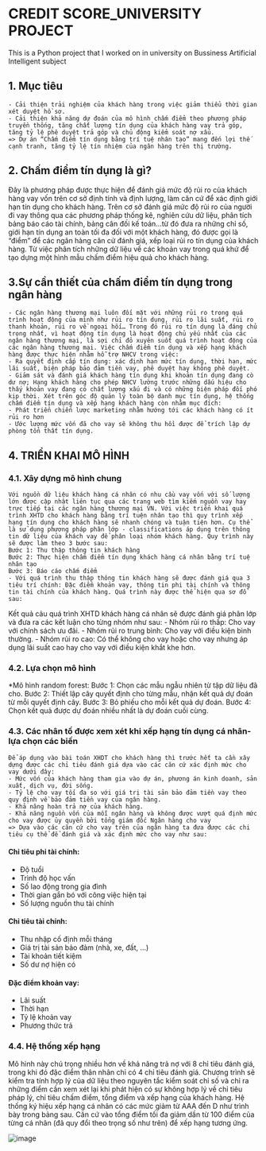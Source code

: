# CREDIT SCORE_UNIVERSITY PROJECT
This is a Python project that I worked on in university on Bussiness Artificial Intelligent subject
## 1. Mục tiêu  
	- Cải thiện trải nghiệm của khách hàng trong việc giảm thiểu thời gian xét duyệt hồ sơ. 
	- Cải thiện khả năng dự đoán của mô hình chấm điểm theo phương pháp truyền thống, tăng chất lượng tín dụng của khách hàng vay trả góp, tăng tỷ lệ phê duyệt trả góp và chủ động kiểm soát nợ xấu. 
	=> Dự án “Chấm điểm tín dụng bằng trí tuệ nhân tạo” mang đến lợi thế cạnh tranh, tăng tỷ lệ tín nhiệm của ngân hàng trên thị trường.
## 2. Chấm điểm tín dụng là gì?
Đây là phương pháp được thực hiện để đánh giá mức độ rủi ro của khách hàng vay vốn trên cơ sở định tính và định lượng, làm căn cứ để xác định giới hạn tín dụng cho khách hàng. Trên cơ sở đánh giá mức độ rủi ro của người đi vay thông qua các phương pháp thống kê, nghiên cứu dữ liệu, phân tích bảng báo cáo tài chính, bảng cân đối kế toán…từ đó đưa ra những chỉ số, giới hạn tín dụng an toàn tối đa đối với một khách hàng, đó được gọi là “điểm” để các ngân hàng căn cử đánh giá, xếp loại rủi ro tín dụng của khách hàng. Từ việc phân tích những dữ liệu về các khoản vay trong quá khứ để tạo dựng một hình mẫu chấm điểm hiệu quả cho khách hàng. 
## 3.Sự cần thiết của chấm điểm tín dụng trong ngân hàng
	- Các ngân hàng thương mại luôn đối mặt với những rủi ro trong quá trình hoạt động của mình như rủi ro tín dụng, rủi ro lãi suất, rủi ro thanh khoản, rủi ro về ngoại hối… Trong đó rủi ro tín dụng là đáng chủ trọng nhất, vì hoạt động tín dụng là hoạt động chủ yếu nhất của các ngân hàng thương mại, là sợi chỉ đỏ xuyên suốt quá trình hoạt động của các ngân hàng thương mại. Việc chấm điểm tín dụng và xếp hạng khách hàng được thực hiện nhằm hỗ trợ NHCV trong việc:
	- Ra quyết định cấp tín dụng: xác định hạn mức tín dụng, thời hạn, mức lãi suất, biện pháp bảo đảm tiền vay, phê duyệt hay không phê duyệt. 
	- Giảm sát và đánh giá khách hàng tín dụng khi khoản tín dụng đang cò dư nợ; Hạng khách hàng cho phép NHCV lường trước những dấu hiệu cho thấy khoản vay đang có chất lượng xấu đi và có những biện pháp đối phó kịp thời. Xét trên góc độ quản lý toàn bộ danh mục tín dụng, hệ thống chấm điểm tín dụng và xếp hạng khách hàng còn nhằm mục đích:
	- Phát triển chiến lược marketing nhằm hướng tới các khách hàng có ít rủi ro hơn 
	- Ước lượng mức vốn đã cho vay sẽ không thu hồi được để trích lập dự phòng tổn thất tín dụng.
## 4. TRIỂN KHAI MÔ HÌNH
### 4.1. Xây dựng mô hình chung 
	Với nguồn dữ liệu khách hàng cá nhân có nhu cầu vay vốn với số lượng lớn được cập nhật liên tục qua các trang web tìm kiếm nguồn vay hay trực tiếp tại các ngân hàng thương mại VN. Với việc triển khai quá trình XHTD cho khách hàng bằng trí tuện nhân tạo thì quy trình xếp hạng tín dụng cho khách hàng sẽ nhanh chóng và tuận tiện hơn. Cụ thể là sử dụng phương pháp phân lớp - classifications áp dụng trên thông tin dữ liệu của khách vay để phân loại nhóm khách hàng. Quy trình này sẽ được làm theo 3 bước sau:
	Bước 1: Thu thập thông tin khách hàng
	Bước 2: Thực hiện chấm điểm tín dụng khách hàng cá nhân bằng trí tuệ nhân tạo
	Bước 3: Báo cáo chấm điểm
	- Với quá trình thu thập thông tin khách hàng sẽ được đánh giá qua 3 tiêu trí chính: Đặc điểm khoản vay, thông tin phi tài chính và thông tin tài chính của khách hàng. Quá trình này được thể hiện qua sơ đồ sau:
        
Kết quả cảu quá trình XHTD khách hàng cá nhân sẽ được đánh giá phân lớp và đưa ra các kết luận cho từng nhóm như sau:
	- Nhóm rủi ro thấp: Cho vay với chính sách ưu đãi.
	- Nhóm rủi ro trung bình: Cho vay với điều kiện bình thường.
	- Nhóm rủi ro cao: Có thể không cho vay hoặc cho vay nhưng áp dụng lãi suất cao hay cho vay với điều kiện khắt khe hơn.
 ### 4.2. Lựa chọn mô hình 
 *Mô hình random forest:
	Bước 1: Chọn các mẫu ngẫu nhiên từ tập dữ liệu đã cho.
	Bước 2: Thiết lập cây quyết định cho từng mẫu, nhận kết quả dự đoán từ mỗi quyết định cây.
	Bước 3: Bỏ phiếu cho mỗi kết quả dự đoán.
	Bước 4: Chọn kết quả được dự đoán nhiều nhất là dự đoán cuối cùng.
### 4.3. Các nhân tố được xem xét khi xếp hạng tín dụng cá nhân-lựa chọn các biến
	Để áp dụng vào bài toán XHDT cho khách hàng thì trước hết ta cần xây dựng được các chỉ tiêu đánh giá dựa vào các căn cứ xác định mức cho vay dưới đây:
	- Mức vốn của khách hàng tham gia vào dự án, phương án kinh doanh, sản xuất, dịch vụ, đời sống.
	- Tỷ lệ cho vay tối đa so với giá trị tài sản bảo đảm tiền vay theo quy định về bảo đảm tiền vay của ngân hàng. 
	- Khả năng hoàn trả nợ của khách hàng. 
	- Khả năng nguồn vốn của mỗi ngân hàng và không được vượt quá định mức cho vay được ủy quyền bởi tổng giám đốc Ngân hàng cho vay
	=> Dựa vào các căn cứ cho vay trên của ngân hàng ta đưa được các chi tiêu cụ thể để đánh giá và xác định mức cho vay như sau:
#### Chỉ tiêu phi tài chính:
+ Độ tuổi
+ Trình độ học vấn
+ Số lao động trong gia đình
+ Thời gian gắn bó với công việc hiện tại
+ Số lượng nguồn thu tài chính
#### Chỉ tiêu tài chính:
+ Thu nhập cố định mỗi tháng
+ Giá trị tài sản bảo đảm (nhà, xe, đất, …)
+ Tài khoản tiết kiệm
+ Số dư nợ hiện có
#### Đặc điểm khoản vay:
+ Lãi suất
+ Thời hạn
+ Tỷ lệ khoản vay 
+ Phương thức trả

### 4.4. Hệ thống xếp hạng
Mô hình này chú trọng nhiều hơn về khả năng trả nợ với 8 chỉ tiêu đánh giá, trong khi đó đặc điểm thân nhân chỉ có 4 chỉ tiêu đánh giá. Chương trình sẽ kiểm tra tính hợp lý của dữ liệu theo nguyên tắc kiểm soát chỉ số và chỉ ra những điểm cần xem xét lại khi phát hiện có sự không hợp lý về chỉ tiêu pháp lý, chỉ tiêu chấm điểm, tổng điểm và xếp hạng của khách hàng. Hệ thống ký hiệu xếp hạng cá nhân có các mức giảm từ AAA đến D như trình bày trong bảng sau. Căn cứ vào tổng điểm tối đa giảm dần từ 100 điểm của từng cá nhân (đã quy đổi theo trọng số như trên) để xếp hạng tương ứng.

![image](https://github.com/ThuHuong-Gina/Credit-Score-Prediction_Project/assets/141025228/c9bcb898-677c-4d47-88a2-ea0dacad47c7)


